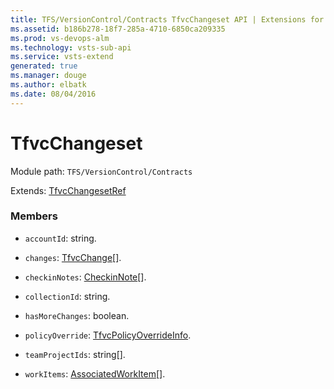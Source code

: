 ```yaml
---
title: TFS/VersionControl/Contracts TfvcChangeset API | Extensions for Visual Studio Team Services
ms.assetid: b186b278-18f7-285a-4710-6850ca209335
ms.prod: vs-devops-alm
ms.technology: vsts-sub-api
ms.service: vsts-extend
generated: true
ms.manager: douge
ms.author: elbatk
ms.date: 08/04/2016
---
```


# TfvcChangeset

Module path: `TFS/VersionControl/Contracts`

Extends: [TfvcChangesetRef](../../../TFS/VersionControl/Contracts/TfvcChangesetRef.md)

### Members

* `accountId`: string. 

* `changes`: [TfvcChange](../../../TFS/VersionControl/Contracts/TfvcChange.md)[]. 

* `checkinNotes`: [CheckinNote](../../../TFS/VersionControl/Contracts/CheckinNote.md)[]. 

* `collectionId`: string. 

* `hasMoreChanges`: boolean. 

* `policyOverride`: [TfvcPolicyOverrideInfo](../../../TFS/VersionControl/Contracts/TfvcPolicyOverrideInfo.md). 

* `teamProjectIds`: string[]. 

* `workItems`: [AssociatedWorkItem](../../../TFS/VersionControl/Contracts/AssociatedWorkItem.md)[]. 

